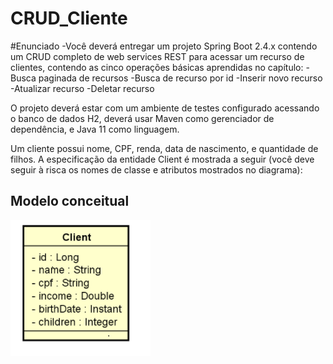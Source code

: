# CRUD_Cliente

#Enunciado
-Você deverá entregar um projeto Spring Boot 2.4.x contendo um CRUD completo de web services REST para acessar um recurso de clientes, contendo as cinco operações básicas aprendidas no capítulo:
-Busca paginada de recursos
-Busca de recurso por id
-Inserir novo recurso
-Atualizar recurso
-Deletar recurso

O projeto deverá estar com um ambiente de testes configurado acessando o banco de dados H2, deverá usar Maven como gerenciador de dependência, e Java 11 como linguagem.

Um cliente possui nome, CPF, renda, data de nascimento, e quantidade de filhos. A especificação da entidade Client é mostrada a seguir (você deve seguir à risca os nomes de classe e atributos mostrados no diagrama):

## Modelo conceitual
![Modelo Conceitual](https://github.com/pablodantas/CRUD_Cliente/blob/main/Sem%20t%C3%ADtulo.png)

